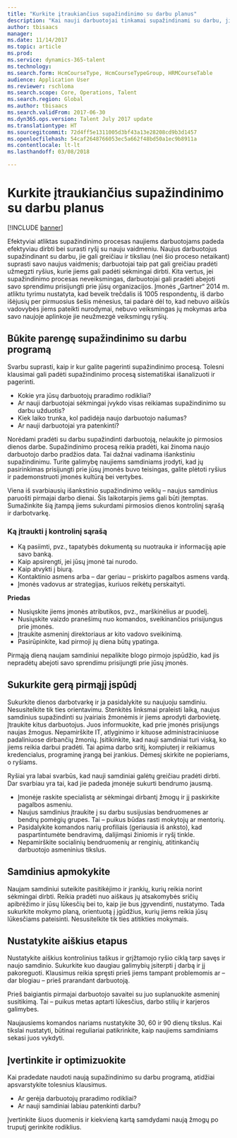 ```yaml
---
title: "Kurkite įtraukiančius supažindinimo su darbu planus"
description: "Kai nauji darbuotojai tinkamai supažindinami su darbu, jie suvokia, kad yra naujosios organizacijos dalis."
author: tbisaacs
manager: 
ms.date: 11/14/2017
ms.topic: article
ms.prod: 
ms.service: dynamics-365-talent
ms.technology: 
ms.search.form: HcmCourseType, HcmCourseTypeGroup, HRMCourseTable
audience: Application User
ms.reviewer: rschloma
ms.search.scope: Core, Operations, Talent
ms.search.region: Global
ms.author: tbisaacs
ms.search.validFrom: 2017-06-30
ms.dyn365.ops.version: Talent July 2017 update
ms.translationtype: HT
ms.sourcegitcommit: 72d4ff5e1311005d3bf43a13e28208cd9b3d1457
ms.openlocfilehash: 54caf2648766053ec5a662f48bd50a1ec9b8911a
ms.contentlocale: lt-lt
ms.lasthandoff: 03/08/2018

---
```


# <a name="create-an-engaging-onboarding-experience"></a>Kurkite įtraukiančius supažindinimo su darbu planus

[!INCLUDE [banner](includes/banner.md)]

Efektyviai atliktas supažindinimo procesas naujiems darbuotojams padeda efektyviau dirbti bei surasti ryšį su nauju vaidmeniu. Naujus darbuotojus supažindinant su darbu, jie gali greičiau ir tiksliau (nei šio proceso netaikant) suprasti savo naujus vaidmenis; darbuotojai taip pat gali greičiau pradėti užmegzti ryšius, kurie jiems gali padėti sėkmingai dirbti. Kita vertus, jei supažindinimo procesas neveiksmingas, darbuotojai gali pradėti abejoti savo sprendimu prisijungti prie jūsų organizacijos. Įmonės „Gartner“ 2014 m. atliktu tyrimu nustatyta, kad beveik trečdalis iš 1005 respondentų, iš darbo išėjusių per pirmuosius šešis mėnesius, tai padarė dėl to, kad nebuvo aiškūs vadovybės jiems pateikti nurodymai, nebuvo veiksmingas jų mokymas arba savo naujoje aplinkoje jie neužmezgė veiksmingų ryšių.

## <a name="have-an-onboarding-program-in-place"></a>Būkite parengę supažindinimo su darbu programą
Svarbu suprasti, kaip ir kur galite pagerinti supažindinimo procesą. Tolesni klausimai gali padėti supažindinimo procesą sistematiškai išanalizuoti ir pagerinti.

- Kokie yra jūsų darbuotojų praradimo rodikliai?
- Ar nauji darbuotojai sėkmingai įvykdo visas reikiamas supažindinimo su darbu užduotis?
- Kiek laiko trunka, kol padidėja naujo darbuotojo našumas?
- Ar nauji darbuotojai yra patenkinti?

Norėdami pradėti su darbu supažindinti darbuotoją, nelaukite jo pirmosios dienos darbe. Supažindinimo procesą reikia pradėti, kai žinoma naujo darbuotojo darbo pradžios data. Tai dažnai vadinama išankstiniu supažindinimu. Turite galimybę naujiems samdiniams įrodyti, kad jų pasirinkimas prisijungti prie jūsų įmonės buvo teisingas, galite plėtoti ryšius ir pademonstruoti įmonės kultūrą bei vertybes.

Viena iš svarbiausių išankstinio supažindinimo veiklų – naujus samdinius paruošti pirmajai darbo dienai. Šis laikotarpis jiems gali būti įtemptas. Sumažinkite šią įtampą jiems sukurdami pirmosios dienos kontrolinį sąrašą ir darbotvarkę.

### <a name="what-to-include-in-a-checklist"></a>Ką įtraukti į kontrolinį sąrašą

- Ką pasiimti, pvz., tapatybės dokumentą su nuotrauka ir informaciją apie savo banką.
- Kaip apsirengti, jei jūsų įmonė tai nurodo.
- Kaip atvykti į biurą.
- Kontaktinio asmens arba – dar geriau – priskirto pagalbos asmens vardą.
- Įmonės vadovus ar strategijas, kuriuos reikėtų perskaityti.

**Priedas**

- Nusiųskite jiems įmonės atributikos, pvz., marškinėlius ar puodelį.
- Nusiųskite vaizdo pranešimų nuo komandos, sveikinančios prisijungus prie įmonės.
- Įtraukite asmeninį direktoriaus ar kito vadovo sveikinimą.
- Pasirūpinkite, kad pirmoji jų diena būtų ypatinga.

Pirmąją dieną naujam samdiniui nepalikite blogo pirmojo įspūdžio, kad jis nepradėtų abejoti savo sprendimu prisijungti prie jūsų įmonės.

## <a name="create-a-good-first-impression"></a>Sukurkite gerą pirmąjį įspūdį

Sukurkite dienos darbotvarkę ir ja pasidalykite su naujuoju samdiniu. Nesusitelkite tik ties orientavimu. Stenkitės linksmai praleisti laiką, naujus samdinius supažindinti su įvairiais žmonėmis ir jiems aprodyti darbovietę. Įtraukite kitus darbuotojus. Juos informuokite, kad prie įmonės prisijungs naujas žmogus. Nepamirškite IT, atlyginimo ir kituose administraciniuose padaliniuose dirbančių žmonių. Įsitikinkite, kad nauji samdiniai turi viską, ko jiems reikia darbui pradėti. Tai apima darbo sritį, kompiuterį ir reikiamus kredencialus, programinę įrangą bei įrankius. Dėmesį skirkite ne popieriams, o ryšiams.

Ryšiai yra labai svarbūs, kad nauji samdiniai galėtų greičiau pradėti dirbti. Dar svarbiau yra tai, kad jie padeda įmonėje sukurti bendrumo jausmą.

- Įmonėje raskite specialistą ar sėkmingai dirbantį žmogų ir jį paskirkite pagalbos asmeniu.
- Naujus samdinius įtraukite į su darbu susijusias bendruomenes ar bendrų pomėgių grupes. Tai – puikus būdas rasti mokytojų ar mentorių.
- Pasidalykite komandos narių profiliais (geriausia iš anksto), kad paspartintumėte bendravimą, dalijimąsi žiniomis ir ryšį tinkle.
- Nepamirškite socialinių bendruomenių ar renginių, atitinkančių darbuotojo asmeninius tikslus.

## <a name="provide-training"></a>Samdinius apmokykite

Naujam samdiniui suteikite pasitikėjimo ir įrankių, kurių reikia norint sėkmingai dirbti. Reikia pradėti nuo aiškaus jų atsakomybės sričių apibrėžimo ir jūsų lūkesčių bei to, kaip jie bus įgyvendinti, nustatymo. Tada sukurkite mokymo planą, orientuotą į įgūdžius, kurių jiems reikia jūsų lūkesčiams pateisinti. Nesusitelkite tik ties atitikties mokymais.

## <a name="set-clear-milestones"></a>Nustatykite aiškius etapus

Nustatykite aiškius kontrolinius taškus ir grįžtamojo ryšio ciklą tarp savęs ir naujo samdinio. Sukurkite kuo daugiau galimybių įsiterpti į darbą ir jį pakoreguoti. Klausimus reikia spręsti prieš jiems tampant problemomis ar – dar blogiau – prieš prarandant darbuotoją.

Prieš baigiantis pirmajai darbuotojo savaitei su juo suplanuokite asmeninį susitikimą. Tai – puikus metas aptarti lūkesčius, darbo stilių ir karjeros galimybes.

Naujausiems komandos nariams nustatykite 30, 60 ir 90 dienų tikslus. Kai tikslai nustatyti, būtinai reguliariai patikrinkite, kaip naujiems samdiniams sekasi juos vykdyti.

## <a name="measure-and-optimize"></a>Įvertinkite ir optimizuokite

Kai pradedate naudoti naują supažindinimo su darbu programą, atidžiai apsvarstykite tolesnius klausimus. 

- Ar gerėja darbuotojų praradimo rodikliai?
- Ar nauji samdiniai labiau patenkinti darbu? 

Įvertinkite šiuos duomenis ir kiekvieną kartą samdydami naują žmogų po truputį gerinkite rodiklius.


